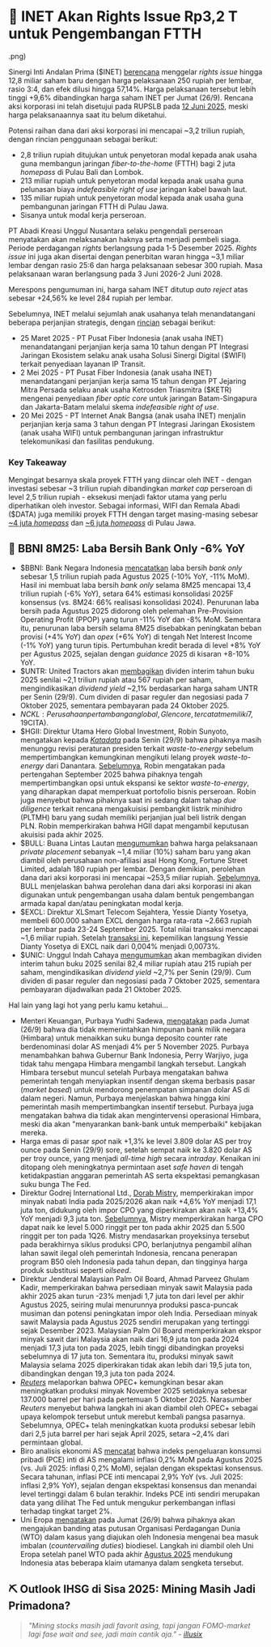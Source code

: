 # 🛜 INET Akan Rights Issue Rp3,2 T untuk Pengembangan FTTH

.png)

Sinergi Inti Andalan Prima ($INET) [berencana](https://www.idx.co.id/StaticData/NewsAndAnnouncement/ANNOUNCEMENTSTOCK/From_EREP/202509/2da23940ba_5f2dd1a145.pdf) menggelar _rights issue_ hingga 12,8 miliar saham baru dengan harga pelaksanaan 250 rupiah per lembar, rasio 3:4, dan efek dilusi hingga 57,14%. Harga pelaksanaan tersebut lebih tinggi +9,6% dibandingkan harga saham INET per Jumat (26/9). Rencana aksi korporasi ini telah disetujui pada RUPSLB pada [12 Juni 2025](https://www.idx.co.id/StaticData/NewsAndAnnouncement/ANNOUNCEMENTSTOCK/From_EREP/202506/1be4b2d65c_6ef9a23040.pdf), meski harga pelaksanaannya saat itu belum diketahui.

Potensi raihan dana dari aksi korporasi ini mencapai ~3,2 triliun rupiah, dengan rincian penggunaan sebagai berikut:

- 2,8 triliun rupiah ditujukan untuk penyetoran modal kepada anak usaha guna membangun jaringan _fiber-to-the-home_ (FTTH) bagi 2 juta _homepass_ di Pulau Bali dan Lombok.
- 213 miliar rupiah untuk penyetoran modal kepada anak usaha guna pelunasan biaya _indefeasible right of use_ jaringan kabel bawah laut.
- 135 miliar rupiah untuk penyetoran modal kepada anak usaha guna pembangunan jaringan FTTH di Pulau Jawa.
- Sisanya untuk modal kerja perseroan.

PT Abadi Kreasi Unggul Nusantara selaku pengendali perseroan menyatakan akan melaksanakan haknya serta menjadi pembeli siaga. Periode perdagangan _rights_ berlangsung pada 1-5 Desember 2025. _Rights issue_ ini juga akan disertai dengan penerbitan waran hingga ~3,1 miliar lembar dengan rasio 25:6 dan harga pelaksanaan sebesar 300 rupiah. Masa pelaksanaan waran berlangsung pada 3 Juni 2026-2 Juni 2028.

Merespons pengumuman ini, harga saham INET ditutup _auto reject_ atas sebesar +24,56% ke level 284 rupiah per lembar.

Sebelumnya, INET melalui sejumlah anak usahanya telah menandatangani beberapa perjanjian strategis, dengan [rincian](https://www.idx.co.id/StaticData/NewsAndAnnouncement/ANNOUNCEMENTSTOCK/From_EREP/202507/20250716145639-54838-0/Report%20INET%20Q2%202025.pdf) sebagai berikut:

- 25 Maret 2025 - PT Pusat Fiber Indonesia (anak usaha INET) menandatangani perjanjian kerja sama 10 tahun dengan PT Integrasi Jaringan Ekosistem selaku anak usaha Solusi Sinergi Digital ($WIFI) terkait penyediaan layanan IP Transit.
- 2 Mei 2025 - PT Pusat Fiber Indonesia (anak usaha INET) menandatangani perjanjian kerja sama 15 tahun dengan PT Jejaring Mitra Persada selaku anak usaha Ketrosden Triasmitra ($KETR) mengenai penyediaan _fiber optic core_ untuk jaringan Batam-Singapura dan Jakarta-Batam melalui skema _indefeasible right of use_.
- 20 Mei 2025 - PT Internet Anak Bangsa (anak usaha INET) menjalin perjanjian kerja sama 3 tahun dengan PT Integrasi Jaringan Ekosistem (anak usaha WIFI) untuk pembangunan jaringan infrastruktur telekomunikasi dan fasilitas pendukung.

### Key Takeaway

Mengingat besarnya skala proyek FTTH yang diincar oleh INET - dengan investasi sebesar ~3 triliun rupiah dibandingkan _market cap_ perseroan di level 2,5 triliun rupiah - eksekusi menjadi faktor utama yang perlu diperhatikan oleh investor. Sebagai informasi, WIFI dan Remala Abadi ($DATA) juga memiliki proyek FTTH dengan target masing-masing sebesar [~4 juta _homepass_](<https://snips.stockbit.com/snips-terbaru/-wifi-rencana-rights-issue-rp59-t#:~:text=%C2%A0(FTTH)%20bagi-,4%20juta%C2%A0homepass,-di%20Pulau%20Jawa>) dan [~6 juta _homepass_](https://www.idx.co.id/StaticData/NewsAndAnnouncement/ANNOUNCEMENTSTOCK/From_EREP/202509/68a1705007_609faf2b77.pdf) di Pulau Jawa.

## 🏦 BBNI 8M25: Laba Bersih Bank Only -6% YoY

- $BBNI: Bank Negara Indonesia [mencatatkan](https://www.bni.co.id/Portals/1/BNI/Perusahaan/HubunganInvestor/Docs/2025/LKP_BLN_2025-08_New-SEOJK9_ENG.pdf) laba bersih _bank only_ sebesar 1,5 triliun rupiah pada Agustus 2025 (\-10% YoY, -11% MoM). Hasil ini membuat laba bersih _bank only_ selama 8M25 mencapai 13,4 triliun rupiah (\-6% YoY), setara 64% estimasi konsolidasi 2025F konsensus (vs. 8M24: 66% realisasi konsolidasi 2024). Penurunan laba bersih pada Agustus 2025 didorong oleh pelemahan Pre-Provision Operating Profit (PPOP) yang turun -11% YoY dan -8% MoM. Sementara itu, penurunan laba bersih selama 8M25 disebabkan peningkatan beban provisi (+4% YoY) dan _opex_ (+6% YoY) di tengah Net Interest Income (\-1% YoY) yang turun tipis. Pertumbuhan kredit berada di level +8% YoY per Agustus 2025, sejalan dengan _guidance_ 2025 di kisaran +8-10% YoY.
- $UNTR: United Tractors akan [membagikan](https://www.idx.co.id/StaticData/NewsAndAnnouncement/ANNOUNCEMENTSTOCK/From_EREP/202509/5b8c02d68d_ecc56e0ba0.pdf) dividen interim tahun buku 2025 senilai ~2,1 triliun rupiah atau 567 rupiah per saham, mengindikasikan _dividend yield_ ~2,1% berdasarkan harga saham UNTR per Senin (29/9). Cum dividen di pasar reguler dan negosiasi pada 7 Oktober 2025, sementara pembayaran pada 24 Oktober 2025.
- $NCKL: Perusahaan pertambangan global, Glencore, tercatat memiliki 7,19% saham Trimegah Bangun Persada, berdasarkan data KSEI per [25 September 2025](https://www.idx.co.id/StaticData/NewsAndAnnouncement/ANNOUNCEMENTSTOCK/From_EREP/202509/78672686a8_4fc69a464f.pdf). Sebelumnya, Glencore belum masuk dalam daftar pemegang saham lebih dari 5% di NCKL per akhir [Agustus 2025](https://www.idx.co.id/StaticData/NewsAndAnnouncement/ANNOUNCEMENTSTOCK/From_EREP/202509/806a0f7c7e_0595154612.pdf). Selain di NCKL, Glencore sebelumnya telah bekerja sama dengan grup Harita melalui kepemilikan sebesar ~31,68% di Cita Mineral Investindo ($CITA).
- $HGII: Direktur Utama Hero Global Investment, Robin Sunyoto, mengatakan kepada [_Katadata_](https://katadata.co.id/finansial/bursa/68d9de8dc99b7/sinyal-akuisisi-dan-aksi-hero-global-investment-hgii-ke-proyek-energi-sampah) pada Senin (29/9) bahwa pihaknya masih menunggu revisi peraturan presiden terkait _waste-to-energy_ sebelum mempertimbangkan kemungkinan mengikuti lelang proyek _waste-to-energy_ dari Danantara. [Sebelumnya](https://snips.stockbit.com/snips-terbaru/-the-fed-pangkas-suku-bunga-25-bps-proyeksikan-2x-pemangkasan-lagi-hingga-akhir-2025#:~:text=%24HGII%3A%20Direktur%20Utama,secara%20internal.), Robin mengatakan pada pertengahan September 2025 bahwa pihaknya tengah mempertimbangkan opsi untuk ekspansi ke sektor _waste-to-energy_, yang diharapkan dapat memperkuat portofolio bisnis perseroan. Robin juga menyebut bahwa pihaknya saat ini sedang dalam tahap _due diligence_ terkait rencana mengakuisisi pembangkit listrik minihidro (PLTMH) baru yang sudah memiliki perjanjian jual beli listrik dengan PLN. Robin memperkirakan bahwa HGII dapat mengambil keputusan akuisisi pada akhir 2025.
- $BULL: Buana Lintas Lautan [mengumumkan](https://www.idx.co.id/StaticData/NewsAndAnnouncement/ANNOUNCEMENTSTOCK/From_EREP/202509/42af23ffdb_f95fd5f733.pdf) bahwa harga pelaksanaan _private placement_ sebanyak ~1,4 miliar (10%) saham baru yang akan diambil oleh perusahaan non-afiliasi asal Hong Kong, Fortune Street Limited, adalah 180 rupiah per lembar. Dengan demikian, perolehan dana dari aksi korporasi ini mencapai ~253,5 miliar rupiah. [Sebelumnya](https://snips.stockbit.com/snips-terbaru/giias-lesu-penjualan-mobil-juli-2025-lemah#:~:text=%24BULL%3A%20Buana%20Lintas,September%202025.), BULL menjelaskan bahwa perolehan dana dari aksi korporasi ini akan digunakan untuk pengembangan usaha dalam bentuk pengembangan armada kapal dan/atau peningkatan modal kerja.
- $EXCL: Direktur XLSmart Telecom Sejahtera, Yessie Dianty Yosetya, membeli 600.000 saham EXCL dengan harga rata-rata ~2.663 rupiah per lembar pada 23-24 September 2025. Total nilai transaksi mencapai ~1,6 miliar rupiah. Setelah [transaksi ini](https://www.idx.co.id/StaticData/NewsAndAnnouncement/ANNOUNCEMENTSTOCK/From_EREP/202509/41466c8498_ad5134f2c0.pdf), kepemilikan langsung Yessie Dianty Yosetya di EXCL naik dari 0,004% menjadi 0,0073%.
- $UNIC: Unggul Indah Cahaya [mengumumkan](https://www.idx.co.id/StaticData/NewsAndAnnouncement/ANNOUNCEMENTSTOCK/From_EREP/202509/15790c0d87_394c6098ee.pdf) akan membagikan dividen interim tahun buku 2025 senilai 82,4 miliar rupiah atau 215 rupiah per saham, mengindikasikan _dividend yield_ ~2,7% per Senin (29/9). Cum dividen di pasar reguler dan negosiasi pada 7 Oktober 2025, sementara pembayaran dijadwalkan pada 21 Oktober 2025.

Hal lain yang lagi hot yang perlu kamu ketahui...

- Menteri Keuangan, Purbaya Yudhi Sadewa, [mengatakan](https://www.reuters.com/world/asia-pacific/indonesia-government-did-not-order-state-banks-raise-usd-deposit-rate-finance-2025-09-26/) pada Jumat (26/9) bahwa dia tidak memerintahkan himpunan bank milik negara (Himbara) untuk menaikkan suku bunga deposito counter rate berdenominasi dolar AS menjadi 4% per 5 November 2025. Purbaya menambahkan bahwa Gubernur Bank Indonesia, Perry Warjiyo, juga tidak tahu mengapa Himbara mengambil langkah tersebut. Langkah Himbara tersebut muncul setelah Purbaya mengatakan bahwa pemerintah tengah menyiapkan insentif dengan skema berbasis pasar (_market based_) untuk mendorong penempatan simpanan dolar AS di dalam negeri. Namun, Purbaya menjelaskan bahwa hingga kini pemerintah masih mempertimbangkan insentif tersebut. Purbaya juga mengatakan bahwa dia tidak akan mengintervensi operasional Himbara, meski dia akan "menyarankan bank-bank untuk memperbaiki" kebijakan mereka.
- Harga emas di pasar _spot_ naik +1,3% ke level 3.809 dolar AS per troy ounce pada Senin (29/9) sore, setelah sempat naik ke 3.820 dolar AS per troy ounce, yang menjadi _all-time high_ secara _intraday_. Kenaikan ini ditopang oleh meningkatnya permintaan aset _safe haven_ di tengah ketidakpastian anggaran pemerintah AS serta ekspektasi pemangkasan suku bunga The Fed.
- Direktur Godrej International Ltd., [Dorab Mistry](https://www.reuters.com/world/india/indias-edible-oil-imports-jump-record-higher-palm-buying-analyst-mistry-says-2025-09-26/), memperkirakan impor minyak nabati India pada 2025/2026 akan naik +4,6% YoY menjadi 17,1 juta ton, didukung oleh impor CPO yang diperkirakan akan naik +13,4% YoY menjadi 9,3 juta ton. [Sebelumnya](https://snips.stockbit.com/snips-terbaru/-ri-teken-kesepakatan-dagang-dengan-uni-eropa-kanada#:~:text=Direktur%20Godrej%20International,1%2C5%20juta%20ton.), Mistry memperkirakan harga CPO dapat naik ke level 5.000 ringgit per ton pada akhir 2025 dan 5.500 ringgit per ton pada 1Q26. Mistry mendasarkan proyeksinya tersebut pada berakhirnya siklus produksi CPO, berlanjutnya pengambil alihan lahan sawit ilegal oleh pemerintah Indonesia, rencana penerapan program B50 oleh Indonesia pada tahun depan, dan tingginya harga produk substitusi seperti _oilseed_.
- Direktur Jenderal Malaysian Palm Oil Board, Ahmad Parveez Ghulam Kadir, memperkirakan bahwa persediaan minyak sawit Malaysia pada akhir 2025 akan turun -23% menjadi 1,7 juta ton dari level per akhir Agustus 2025, seiring mulai menurunnya produksi pasca-puncak musiman dan potensi peningkatan impor oleh India. Persediaan minyak sawit Malaysia pada Agustus 2025 sendiri merupakan yang tertinggi sejak Desember 2023. Malaysian Palm Oil Board memperkirakan ekspor minyak sawit dari Malaysia akan naik dari 16,9 juta ton pada 2024 menjadi 17,3 juta ton pada 2025, lebih tinggi dibandingkan proyeksi sebelumnya di 17 juta ton. Sementara itu, produksi minyak sawit Malaysia selama 2025 diperkirakan tidak akan lebih dari 19,5 juta ton, dibandingkan dengan 19,3 juta ton pada 2024.
- [_Reuters_](https://www.reuters.com/business/energy/opec-plans-another-oil-output-hike-november-sources-say-2025-09-28/) melaporkan bahwa OPEC+ kemungkinan besar akan meningkatkan produksi minyak November 2025 setidaknya sebesar 137.000 barrel per hari pada pertemuan 5 Oktober 2025. Narasumber _Reuters_ menyebut bahwa langkah ini akan diambil oleh OPEC+ sebagai upaya kelompok tersebut untuk merebut kembali pangsa pasarnya. Sebelumnya, OPEC+ telah meningkatkan kuota produksi sebesar lebih dari 2,5 juta barrel per hari sejak April 2025, setara ~2,4% dari permintaan global.
- Biro analisis ekonomi AS [mencatat](https://www.bea.gov/news/2025/personal-income-and-outlays-august-2025) bahwa indeks pengeluaran konsumsi pribadi (PCE) inti di AS mengalami inflasi 0,2% MoM pada Agustus 2025 (vs. Juli 2025: inflasi 0,2% MoM), sejalan dengan ekspektasi konsensus. Secara tahunan, inflasi PCE inti mencapai 2,9% YoY (vs. Juli 2025: inflasi 2,9% YoY), sejalan dengan ekspektasi konsensus dan menandai level tertinggi dalam 6 bulan terakhir. Indeks PCE inti sendiri merupakan data yang dilihat The Fed untuk mengukur perkembangan inflasi terhadap tingkat target 2%.
- Uni Eropa [mengatakan](https://www.tradingview.com/news/reuters.com,2025:newsml_P8N3Q80AV:0-eu-to-appeal-wto-ruling-in-indonesia-biodiesel-tariff-case/) pada Jumat (26/9) bahwa pihaknya akan mengajukan banding atas putusan Organisasi Perdagangan Dunia (WTO) dalam kasus yang diajukan oleh Indonesia mengenai bea masuk imbalan (_countervailing duties_) biodiesel. Langkah ini diambil oleh Uni Eropa setelah panel WTO pada akhir [Agustus 2025](https://snips.stockbit.com/snips-terbaru/-powell-isyaratkan-buka-peluang-pemangkasan-suku-bunga#:~:text=Panel%20Organisasi%20Perdagangan,melanggar%20aturan%20WTO.) mendukung Indonesia atas beberapa klaim utamanya dalam sengketa tersebut.

## ⛏️ Outlook IHSG di Sisa 2025: Mining Masih Jadi Primadona?

> _"Mining stocks masih jadi favorit asing, tapi jangan FOMO-market lagi fase wait and see, jadi main cantik aja." -_ [_illusix_](https://stockbit.com/illusix)
